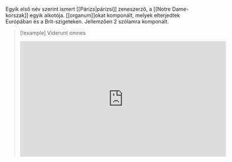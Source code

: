 Egyik első név szerint ismert [[Párizs|párizsi]] zeneszerző, a [[Notre Dame-korszak]] egyik alkotója. [[organum]]okat komponált, melyek elterjedtek Európában és a Brit-szigeteken. Jellemzően 2 szólamra komponált.

> [!example] Viderunt omnes
> <iframe width="560" height="315" src="https://www.youtube-nocookie.com/embed/_p9WQlyVPrA?si=XSJ4tIjTYq1B49PL" title="YouTube video player" frameborder="0" allow="accelerometer; autoplay; clipboard-write; encrypted-media; gyroscope; picture-in-picture; web-share" allowfullscreen></iframe>

